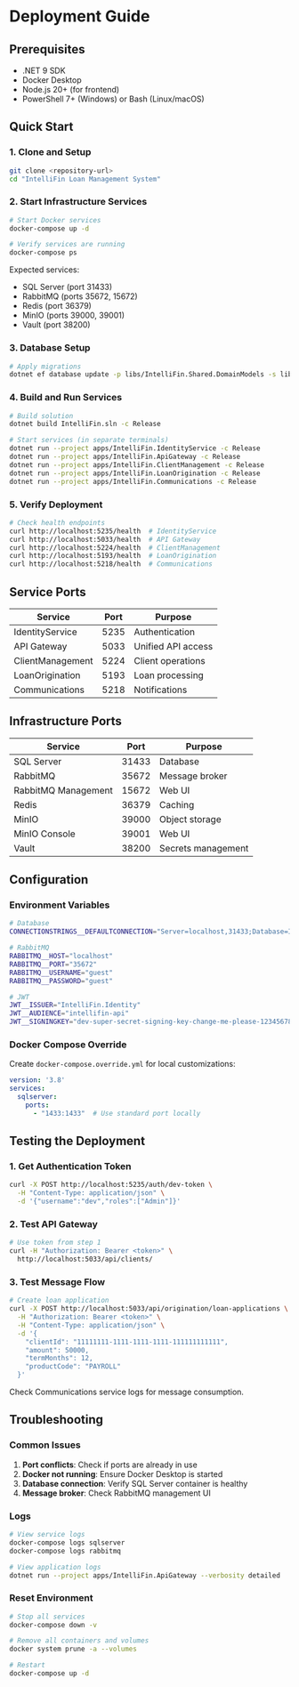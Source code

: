 ﻿# Deployment Guide

## Prerequisites

- .NET 9 SDK
- Docker Desktop
- Node.js 20+ (for frontend)
- PowerShell 7+ (Windows) or Bash (Linux/macOS)

## Quick Start

### 1. Clone and Setup

```bash
git clone <repository-url>
cd "IntelliFin Loan Management System"
```

### 2. Start Infrastructure Services

```bash
# Start Docker services
docker-compose up -d

# Verify services are running
docker-compose ps
```

Expected services:
- SQL Server (port 31433)
- RabbitMQ (ports 35672, 15672)
- Redis (port 36379)
- MinIO (ports 39000, 39001)
- Vault (port 38200)

### 3. Database Setup

```bash
# Apply migrations
dotnet ef database update -p libs/IntelliFin.Shared.DomainModels -s libs/IntelliFin.Shared.DomainModels
```

### 4. Build and Run Services

```bash
# Build solution
dotnet build IntelliFin.sln -c Release

# Start services (in separate terminals)
dotnet run --project apps/IntelliFin.IdentityService -c Release
dotnet run --project apps/IntelliFin.ApiGateway -c Release
dotnet run --project apps/IntelliFin.ClientManagement -c Release
dotnet run --project apps/IntelliFin.LoanOrigination -c Release
dotnet run --project apps/IntelliFin.Communications -c Release
```

### 5. Verify Deployment

```bash
# Check health endpoints
curl http://localhost:5235/health  # IdentityService
curl http://localhost:5033/health  # API Gateway
curl http://localhost:5224/health  # ClientManagement
curl http://localhost:5193/health  # LoanOrigination
curl http://localhost:5218/health  # Communications
```

## Service Ports

| Service | Port | Purpose |
|---------|------|---------|
| IdentityService | 5235 | Authentication |
| API Gateway | 5033 | Unified API access |
| ClientManagement | 5224 | Client operations |
| LoanOrigination | 5193 | Loan processing |
| Communications | 5218 | Notifications |

## Infrastructure Ports

| Service | Port | Purpose |
|---------|------|---------|
| SQL Server | 31433 | Database |
| RabbitMQ | 35672 | Message broker |
| RabbitMQ Management | 15672 | Web UI |
| Redis | 36379 | Caching |
| MinIO | 39000 | Object storage |
| MinIO Console | 39001 | Web UI |
| Vault | 38200 | Secrets management |

## Configuration

### Environment Variables

```bash
# Database
CONNECTIONSTRINGS__DEFAULTCONNECTION="Server=localhost,31433;Database=IntelliFinLms;User Id=sa;Password=Your_password123;TrustServerCertificate=true"

# RabbitMQ
RABBITMQ__HOST="localhost"
RABBITMQ__PORT="35672"
RABBITMQ__USERNAME="guest"
RABBITMQ__PASSWORD="guest"

# JWT
JWT__ISSUER="IntelliFin.Identity"
JWT__AUDIENCE="intellifin-api"
JWT__SIGNINGKEY="dev-super-secret-signing-key-change-me-please-1234567890"
```

### Docker Compose Override

Create `docker-compose.override.yml` for local customizations:

```yaml
version: '3.8'
services:
  sqlserver:
    ports:
      - "1433:1433"  # Use standard port locally
```

## Testing the Deployment

### 1. Get Authentication Token

```bash
curl -X POST http://localhost:5235/auth/dev-token \
  -H "Content-Type: application/json" \
  -d '{"username":"dev","roles":["Admin"]}'
```

### 2. Test API Gateway

```bash
# Use token from step 1
curl -H "Authorization: Bearer <token>" \
  http://localhost:5033/api/clients/
```

### 3. Test Message Flow

```bash
# Create loan application
curl -X POST http://localhost:5033/api/origination/loan-applications \
  -H "Authorization: Bearer <token>" \
  -H "Content-Type: application/json" \
  -d '{
    "clientId": "11111111-1111-1111-1111-111111111111",
    "amount": 50000,
    "termMonths": 12,
    "productCode": "PAYROLL"
  }'
```

Check Communications service logs for message consumption.

## Troubleshooting

### Common Issues

1. **Port conflicts**: Check if ports are already in use
2. **Docker not running**: Ensure Docker Desktop is started
3. **Database connection**: Verify SQL Server container is healthy
4. **Message broker**: Check RabbitMQ management UI

### Logs

```bash
# View service logs
docker-compose logs sqlserver
docker-compose logs rabbitmq

# View application logs
dotnet run --project apps/IntelliFin.ApiGateway --verbosity detailed
```

### Reset Environment

```bash
# Stop all services
docker-compose down -v

# Remove all containers and volumes
docker system prune -a --volumes

# Restart
docker-compose up -d
```
